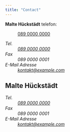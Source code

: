 ```yaml
---
title: "Contact"
---
```



**Malte Hückstädt**
telefon:
  <dd><a href="tel:+49-89-00000000">089 0000 0000</a></dd>


<address>
  <dl>
    <dt>Tel.</dd>
    <dd><a href="tel:+49-89-00000000">089 0000 0000</a></dd>
    <dt>Fax</dd>
    <dd>089 0000 0001</dd>
    <dt>E-Mail Adresse</dd>
    <dd><a href="mailto:kontakt@example.com">kontakt@example.com</a></dd>
  </dl>
</address>


<h2>Malte Hückstädt</h2>
<address>
  <dl>
    <dt>Tel.</dd>
    <dd><a href="tel:+49-89-00000000">089 0000 0000</a></dd>
    <dt>Fax</dd>
    <dd>089 0000 0001</dd>
    <dt>E-Mail Adresse</dd>
    <dd><a href="mailto:kontakt@example.com">kontakt@example.com</a></dd>
  </dl>
</address>
